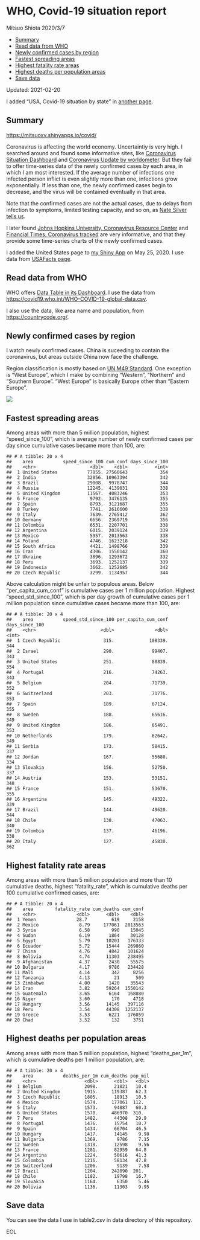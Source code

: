 WHO, Covid-19 situation report
================
Mitsuo Shiota
2020/3/7

-   [Summary](#summary)
-   [Read data from WHO](#read-data-from-who)
-   [Newly confirmed cases by region](#newly-confirmed-cases-by-region)
-   [Fastest spreading areas](#fastest-spreading-areas)
-   [Highest fatality rate areas](#highest-fatality-rate-areas)
-   [Highest deaths per population
    areas](#highest-deaths-per-population-areas)
-   [Save data](#save-data)

Updated: 2021-02-20

I added “USA, Covid-19 situation by state” in [another page](USA.md).

## Summary

<https://mitsuoxv.shinyapps.io/covid/>

Coronavirus is affecting the world economy. Uncertaintiy is very high. I
searched around and found some informative sites, like [Coronavirus
Situation
Dashboard](https://who.maps.arcgis.com/apps/opsdashboard/index.html#/c88e37cfc43b4ed3baf977d77e4a0667)
and [Coronavirus Update by
worldometer](https://www.worldometers.info/coronavirus/). But they fail
to offer time-series data of the newly confirmed cases by each area, in
which I am most interested. If the average number of infections one
infected person inflict is even slightly more than one, infections grow
exponentially. If less than one, the newly confirmed cases begin to
decrease, and the virus will be contained eventually in that area.

Note that the confirmed cases are not the actual cases, due to delays
from infection to symptoms, limited testing capacity, and so on, as
[Nate Silver tells
us](https://fivethirtyeight.com/features/coronavirus-case-counts-are-meaningless/).

I later found [Johns Hopkins University, Coronavirus Resource
Center](https://coronavirus.jhu.edu/) and [Financial Times, Coronavirus
tracked](https://www.ft.com/content/a26fbf7e-48f8-11ea-aeb3-955839e06441)
are very informative, and that they provide some time-series charts of
the newly confirmed cases.

I added the United States page to [my Shiny
App](https://mitsuoxv.shinyapps.io/covid/) on May 25, 2020. I use data
from [USAFacts
page](https://usafacts.org/visualizations/coronavirus-covid-19-spread-map/).

## Read data from WHO

WHO offers [Data Table in its Dashboard](https://covid19.who.int/table).
I use the data from
<https://covid19.who.int/WHO-COVID-19-global-data.csv>.

I also use the data, like area name and population, from
<https://countrycode.org/>.

## Newly confirmed cases by region

I watch newly confirmed cases. China is suceeding to contain the
coronavirus, but areas outside China now face the challenge.

Region classification is mostly based on [UN M49
Standard](https://unstats.un.org/unsd/methodology/m49/). One exception
is “West Europe”, which I make by combining “Western”, “Northern” and
“Southern Europe”. “West Europe” is basically Europe other than “Eastern
Europe”.

![](README_files/figure-gfm/chart-1.png)<!-- -->

## Fastest spreading areas

Among areas with more than 5 million population, highest
“speed\_since\_100”, which is average number of newly confirmed cases
per day since cumulative cases became more than 100, are:

    ## # A tibble: 20 x 4
    ##    area           speed_since_100 cum_conf days_since_100
    ##    <chr>                    <dbl>    <dbl>          <int>
    ##  1 United States           77855. 27560643            354
    ##  2 India                   32056. 10963394            342
    ##  3 Brazil                  29008.  9978747            344
    ##  4 Russia                  12245.  4139031            338
    ##  5 United Kingdom          11567.  4083246            353
    ##  6 France                   9792.  3476135            355
    ##  7 Spain                    8793.  3121687            355
    ##  8 Turkey                   7741.  2616600            338
    ##  9 Italy                    7639.  2765412            362
    ## 10 Germany                  6656.  2369719            356
    ## 11 Colombia                 6531.  2207701            338
    ## 12 Argentina                6015.  2039124            339
    ## 13 Mexico                   5957.  2013563            338
    ## 14 Poland                   4746.  1623218            342
    ## 15 South Africa             4421.  1498766            339
    ## 16 Iran                     4306.  1550142            360
    ## 17 Ukraine                  3896.  1293672            332
    ## 18 Peru                     3693.  1252137            339
    ## 19 Indonesia                3662.  1252685            342
    ## 20 Czech Republic           3299.  1134957            344

Above calculation might be unfair to populous areas. Below
“per\_capita\_cum\_conf” is cumulative cases per 1 million population.
Highest “speed\_std\_since\_100”, which is per day growth of cumulative
cases per 1 million population since cumulative cases became more than
100, are:

    ## # A tibble: 20 x 4
    ##    area           speed_std_since_100 per_capita_cum_conf days_since_100
    ##    <chr>                        <dbl>               <dbl>          <int>
    ##  1 Czech Republic                315.             108339.            344
    ##  2 Israel                        290.              99407.            343
    ##  3 United States                 251.              88839.            354
    ##  4 Portugal                      216.              74263.            343
    ##  5 Belgium                       204.              71739.            352
    ##  6 Switzerland                   203.              71776.            353
    ##  7 Spain                         189.              67124.            355
    ##  8 Sweden                        188.              65616.            349
    ##  9 United Kingdom                186.              65491.            353
    ## 10 Netherlands                   179.              62642.            349
    ## 11 Serbia                        173.              58415.            337
    ## 12 Jordan                        167.              55680.            334
    ## 13 Slovakia                      156.              52750.            337
    ## 14 Austria                       153.              53151.            348
    ## 15 France                        151.              53670.            355
    ## 16 Argentina                     145.              49322.            339
    ## 17 Brazil                        144.              49620.            344
    ## 18 Chile                         138.              47063.            340
    ## 19 Colombia                      137.              46196.            338
    ## 20 Italy                         127.              45830.            362

## Highest fatality rate areas

Among areas with more than 5 million population and more than 10
cumulative deaths, highest “fatality\_rate”, which is cumulative deaths
per 100 cumulative confirmed cases, are:

    ## # A tibble: 20 x 4
    ##    area        fatality_rate cum_deaths cum_conf
    ##    <chr>               <dbl>      <dbl>    <dbl>
    ##  1 Yemen               28.7         619     2158
    ##  2 Mexico               8.79     177061  2013563
    ##  3 Syria                6.58        990    15045
    ##  4 Sudan                6.19       1864    30128
    ##  5 Egypt                5.79      10201   176333
    ##  6 Ecuador              5.72      15444   269860
    ##  7 China                4.76       4842   101624
    ##  8 Bolivia              4.74      11303   238495
    ##  9 Afghanistan          4.37       2430    55575
    ## 10 Bulgaria             4.17       9786   234428
    ## 11 Mali                 4.14        342     8256
    ## 12 Tanzania             4.13         21      509
    ## 13 Zimbabwe             4.00       1420    35543
    ## 14 Iran                 3.82      59264  1550142
    ## 15 Guatemala            3.65       6164   168880
    ## 16 Niger                3.60        170     4718
    ## 17 Hungary              3.56      14145   397116
    ## 18 Peru                 3.54      44308  1252137
    ## 19 Greece               3.53       6221   176059
    ## 20 Chad                 3.52        132     3751

## Highest deaths per population areas

Among areas with more than 5 million population, highest
“deaths\_per\_1m”, which is cumulative deaths per 1 million population,
are:

    ## # A tibble: 20 x 4
    ##    area           deaths_per_1m cum_deaths pop_mil
    ##    <chr>                  <dbl>      <dbl>   <dbl>
    ##  1 Belgium                2098.      21821   10.4 
    ##  2 United Kingdom         1915.     119387   62.3 
    ##  3 Czech Republic         1805.      18913   10.5 
    ##  4 Mexico                 1574.     177061  112.  
    ##  5 Italy                  1573.      94887   60.3 
    ##  6 United States          1570.     486970  310.  
    ##  7 Peru                   1482.      44308   29.9 
    ##  8 Portugal               1476.      15754   10.7 
    ##  9 Spain                  1434.      66704   46.5 
    ## 10 Hungary                1417.      14145    9.98
    ## 11 Bulgaria               1369.       9786    7.15
    ## 12 Sweden                 1318.      12598    9.56
    ## 13 France                 1281.      82959   64.8 
    ## 14 Argentina              1224.      50616   41.3 
    ## 15 Colombia               1216.      58134   47.8 
    ## 16 Switzerland            1206.       9139    7.58
    ## 17 Brazil                 1204.     242090  201.  
    ## 18 Chile                  1182.      19798   16.7 
    ## 19 Slovakia               1164.       6350    5.46
    ## 20 Bolivia                1136.      11303    9.95

## Save data

You can see the data I use in table2.csv in data directory of this
repository.

EOL
